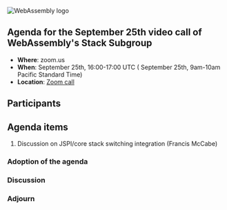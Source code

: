 ![WebAssembly logo](/images/WebAssembly.png)

## Agenda for the September 25th video call of WebAssembly's Stack Subgroup

- **Where**: zoom.us
- **When**:  September 25th, 16:00-17:00 UTC ( September 25th, 9am-10am Pacific Standard Time)
- **Location**: [Zoom call](https://zoom.us/j/91846860726?pwd=NVVNVmpvRVVFQkZTVzZ1dTFEcXgrdz09)


## Participants

## Agenda items

1. Discussion on JSPI/core stack switching integration (Francis McCabe)



### Adoption of the agenda

### Discussion

### Adjourn

